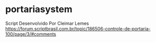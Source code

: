 # portariasystem

Script Desenvolvido Por Cleimar Lemes
https://forum.scriptbrasil.com.br/topic/186506-controle-de-portaria-100/page/3/#comments
